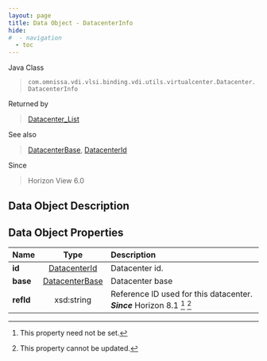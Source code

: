 ```yaml
---
layout: page
title: Data Object - DatacenterInfo
hide:
#  - navigation
  - toc
---
```






Java Class
> `com.omnissa.vdi.vlsi.binding.vdi.utils.virtualcenter.Datacenter.DatacenterInfo`

Returned by
> [Datacenter_List](vdi.utils.virtualcenter.Datacenter.md#list)

See also
> [DatacenterBase](vdi.utils.virtualcenter.Datacenter.DatacenterBase.md), [DatacenterId](vdi.entity.DatacenterId.md)

Since
> Horizon View 6.0


## Data Object Description

## Data Object Properties

 Name | Type | Description
:---|:---:|:---
**id**| [DatacenterId](vdi.entity.DatacenterId.md)|  Datacenter id.
**base**| [DatacenterBase](vdi.utils.virtualcenter.Datacenter.DatacenterBase.md)|  Datacenter base
**refId**|  xsd:string|  Reference ID used for this datacenter.  **_Since_** Horizon 8.1 [^1] [^2]


 


[^1]: This property need not be set.
[^2]: This property cannot be updated.
